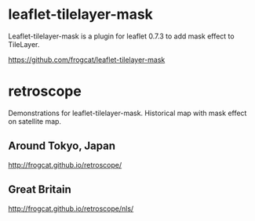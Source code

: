 # leaflet-tilelayer-mask

Leaflet-tilelayer-mask is a plugin for leaflet 0.7.3 to add mask effect to TileLayer.

<https://github.com/frogcat/leaflet-tilelayer-mask>


# retroscope

Demonstrations for leaflet-tilelayer-mask.
Historical map with mask effect on satellite map.


## Around Tokyo, Japan
<http://frogcat.github.io/retroscope/>

## Great Britain
<http://frogcat.github.io/retroscope/nls/>
